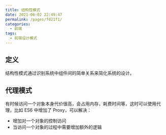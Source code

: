 ```yaml
---
title: 结构性模式
date: 2021-06-02 22:49:47
permalink: /pages/fd21f1/
categories:
  - 前端
tags:
  - 前端设计模式
---
```

## 定义
结构性模式通过识别系统中组件间的简单关系来简化系统的设计。

## 代理模式
有时候访问一个对象本身代价很高，会占用内存，耗费时间等，这时可以使用代理，比如 ES6 中增加了 Proxy，可以解决：
- 增加对一个对象的控制访问
- 当访问一个对象的过程中需要增加额外的逻辑